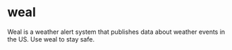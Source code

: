 # weal
Weal is a weather alert system that publishes data about weather events in the US. Use weal to stay safe.